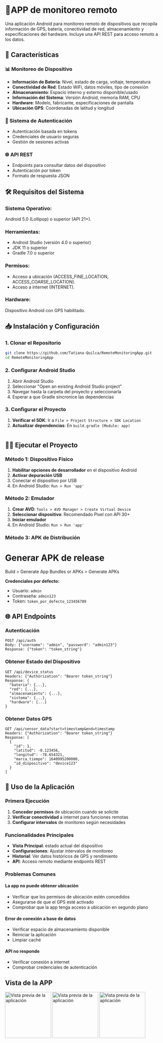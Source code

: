 # 📱APP de monitoreo remoto

Una aplicación Android para monitoreo remoto de dispositivos que recopila información de GPS, batería, conectividad de red, almacenamiento y especificaciones del hardware. Incluye una API REST para acceso remoto a los datos.

## 🚀 Características

### 📊 Monitoreo de Dispositivo
- **Información de Batería**: Nivel, estado de carga, voltaje, temperatura
- **Conectividad de Red**: Estado WiFi, datos móviles, tipo de conexión
- **Almacenamiento**: Espacio interno y externo disponible/usado
- **Información del Sistema**: Versión Android, memoria RAM, CPU
- **Hardware**: Modelo, fabricante, especificaciones de pantalla
- **Ubicación GPS**: Coordenadas de latitud y longitud

### 🔐 Sistema de Autenticación
- Autenticación basada en tokens
- Credenciales de usuario seguras
- Gestión de sesiones activas

### 🌐 API REST
- Endpoints para consultar datos del dispositivo
- Autenticación por token
- Formato de respuesta JSON

## 🛠️ Requisitos del Sistema

  ### Sistema Operativo: 
Android 5.0 (Lollipop) o superior (API 21+).

 ### Herramientas: 
- Android Studio (versión 4.0 o superior)
- JDK 11 o superior
- Gradle 7.0 o superior

 ### Permisos:
- Acceso a ubicación (ACCESS_FINE_LOCATION, ACCESS_COARSE_LOCATION).
- Acceso a internet (INTERNET).

 ### Hardware:
Dispositivo Android con GPS habilitado.

## 📥 Instalación y Configuración

### 1. Clonar el Repositorio
```bash
git clone https://github.com/Tatiana-Quilca/RemoteMonitoringApp.git
cd RemoteMonitoringApp
```

### 2. Configurar Android Studio
1. Abrir Android Studio
2. Seleccionar "Open an existing Android Studio project"
3. Navegar hasta la carpeta del proyecto y seleccionarla
4. Esperar a que Gradle sincronice las dependencias

### 3. Configurar el Proyecto
1. **Verificar el SDK**: Ir a `File > Project Structure > SDK Location`
2. **Actualizar dependencias**: En `build.gradle (Module: app)` 
   ```

## 🏃‍♂️ Ejecutar el Proyecto

### Método 1: Dispositivo Físico
1. **Habilitar opciones de desarrollador** en el dispositivo Android
2. **Activar depuración USB**
3. Conectar el dispositivo por USB
4. En Android Studio: `Run > Run 'app'`

### Método 2: Emulador
1. **Crear AVD**: `Tools > AVD Manager > Create Virtual Device`
2. **Seleccionar dispositivo**: Recomendado Pixel con API 30+
3. **Iniciar emulador**
4. En Android Studio: `Run > Run 'app'`

### Método 3: APK de Distribución

# Generar APK de release
Build > Generate App Bundles or APKs > Generate APKs

**Credenciales por defecto:**
- Usuario: `admin`
- Contraseña: `admin123`
- Token: `token_por_defecto_123456789`

## 🌐 API Endpoints

### Autenticación
```
POST /api/auth
Body: {"username": "admin", "password": "admin123"}
Response: {"token": "token_string"}
```

### Obtener Estado del Dispositivo
```
GET /api/device_status
Headers: {"Authorization": "Bearer token_string"}
Response: {
  "bateria": {...},
  "red": {...},
  "almacenamiento": {...},
  "sistema": {...},
  "hardware": {...}
}
```

### Obtener Datos GPS
```
GET /api/sensor_data?start=timestamp&end=timestamp
Headers: {"Authorization": "Bearer token_string"}
Response: [
  {
    "id": 1,
    "latitud": -0.123456,
    "longitud": -78.654321,
    "marca_tiempo": 1640995200000,
    "id_dispositivo": "device123"
  }
]
```

## 📱 Uso de la Aplicación

### Primera Ejecución
1. **Conceder permisos** de ubicación cuando se solicite
2. **Verificar conectividad** a internet para funciones remotas
3. **Configurar intervalos** de monitoreo según necesidades

### Funcionalidades Principales
- **Vista Principal**: estado actual del dispositivo
- **Configuraciones**: Ajustar intervalos de monitoreo
- **Historial**: Ver datos históricos de GPS y rendimiento
- **API**: Acceso remoto mediante endpoints REST


### Problemas Comunes

#### La app no puede obtener ubicación
- Verificar que los permisos de ubicación estén concedidos
- Asegurarse de que el GPS esté activado
- Comprobar que la app tenga acceso a ubicación en segundo plano

#### Error de conexión a base de datos
- Verificar espacio de almacenamiento disponible
- Reiniciar la aplicación
- Limpiar caché
#### API no responde
- Verificar conexión a internet
- Comprobar credenciales de autenticación

## Vista de la APP 
<img src="https://github.com/user-attachments/assets/e256ed71-e1c1-472c-a7a9-ae55de13ec14" alt="Vista previa de la aplicación" width="150">
<img src="https://github.com/user-attachments/assets/be0507cc-2de8-464e-8320-e906c41a3f24" alt="Vista previa de la aplicación" width="150">
<img src="https://github.com/user-attachments/assets/790ce22c-d27b-4700-bc19-a57a931b4baf" alt="Vista previa de la aplicación" width="150">



